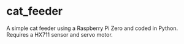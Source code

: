 # cat_feeder
A simple cat feeder using a Raspberry Pi Zero and coded in Python.
Requires a HX711 sensor and servo motor.
